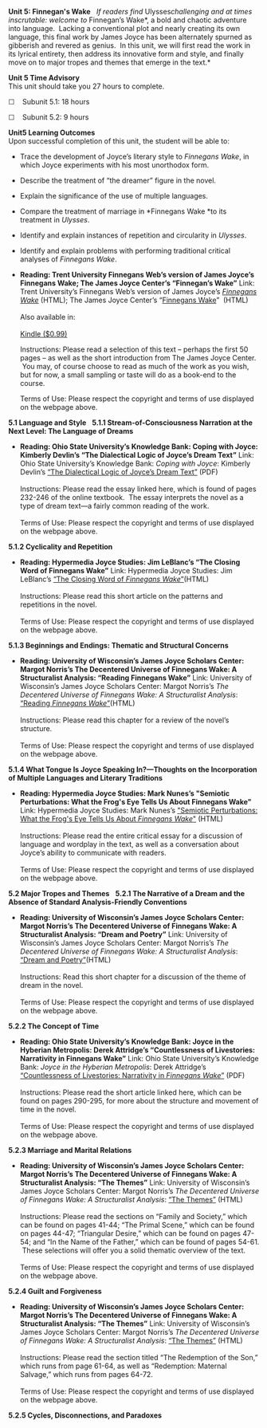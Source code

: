 **Unit 5: Finnegan's Wake** <span id="5"></span> 
*If readers find* Ulysses*challenging and at times inscrutable: welcome
to* Finnegan’s Wake*, a bold and chaotic adventure into language.
 Lacking a conventional plot and nearly creating its own language, this
final work by James Joyce has been alternately spurned as gibberish and
revered as genius.  In this unit, we will first read the work in its
lyrical entirety, then address its innovative form and style, and
finally move on to major tropes and themes that emerge in the text.*

**Unit 5 Time Advisory**  
This unit should take you 27 hours to complete.

☐    Subunit 5.1: 18 hours

☐    Subunit 5.2: 9 hours

**Unit5 Learning Outcomes**  
Upon successful completion of this unit, the student will be able to:

-   Trace the development of Joyce’s literary style to *Finnegans Wake*,
    in which Joyce experiments with his most unorthodox form.
-   Describe the treatment of “the dreamer” figure in the novel.
-   Explain the significance of the use of multiple languages.
-   Compare the treatment of marriage in *Finnegans Wake *to its
    treatment in *Ulysses*.
-   Identify and explain instances of repetition and circularity
    in *Ulysses*.
-   Identify and explain problems with performing traditional critical
    analyses of *Finnegans Wake*.

-   **Reading: Trent University Finnegans Web’s version of James Joyce’s
    Finnegans Wake; The James Joyce Center’s “Finnegan’s Wake”**
    Link: Trent University’s Finnegans Web’s version of James Joyce’s
    [*Finnegans Wake*](http://www.trentu.ca/faculty/jjoyce/) (HTML); The
    James Joyce Center’s “[Finnegans
    Wake](http://jamesjoyce.ie/finnegans-wake/)”  (HTML)  
         
     Also available in:  
        
     [Kindle
    ($0.99)](http://www.amazon.com/4-James-Joyce-Novels-ebook/dp/B001DDLCY6/ref=sr_1_2?ie=UTF8&m=AG56TWVU5XWC2&s=digital-text&qid=1284648410&sr=1-2)  
      
     Instructions: Please read a selection of this text – perhaps the
    first 50 pages – as well as the short introduction from The James
    Joyce Center.  You may, of course choose to read as much of the work
    as you wish, but for now, a small sampling or taste will do as a
    book-end to the course.  
      
     Terms of Use: Please respect the copyright and terms of use
    displayed on the webpage above.

**5.1 Language and Style** <span id="5.1"></span> 
**5.1.1 Stream-of-Consciousness Narration at the Next Level: The
Language of Dreams** <span id="5.1.1"></span> 
-   **Reading: Ohio State University’s Knowledge Bank: Coping with
    Joyce: Kimberly Devlin’s “The Dialectical Logic of Joyce’s Dream
    Text”**
    Link: Ohio State University’s Knowledge Bank: *Coping with Joyce*:
    Kimberly Devlin’s [“The Dialectical Logic of Joyce’s Dream
    Text”](https://kb.osu.edu/dspace/handle/1811/6317) (PDF)  
        
     Instructions: Please read the essay linked here, which is found of
    pages 232-246 of the online textbook.  The essay interprets the
    novel as a type of dream text—a fairly common reading of the work.  
        
     Terms of Use: Please respect the copyright and terms of use
    displayed on the webpage above.

**5.1.2 Cyclicality and Repetition** <span id="5.1.2"></span> 
-   **Reading: Hypermedia Joyce Studies: Jim LeBlanc’s “The Closing Word
    of Finnegans Wake”**
    Link: Hypermedia Joyce Studies: Jim LeBlanc’s [“The Closing Word of
    *Finnegans
    Wake*”](http://hjs.ff.cuni.cz/archives/v2/leblanc/index.html)(HTML)  
        
     Instructions: Please read this short article on the patterns and
    repetitions in the novel.  
        
     Terms of Use: Please respect the copyright and terms of use
    displayed on the webpage above.

**5.1.3 Beginnings and Endings: Thematic and Structural Concerns** <span
id="5.1.3"></span> 
-   **Reading: University of Wisconsin’s James Joyce Scholars Center:
    Margot Norris’s The Decentered Universe of Finnegans Wake: A
    Structuralist Analysis: “Reading Finnegans Wake”**
    Link: University of Wisconsin’s James Joyce Scholars Center: Margot
    Norris’s *The Decentered Universe of Finnegans Wake: A Structuralist
    Analysis*: [“Reading *Finnegans
    Wake*”](http://digicoll.library.wisc.edu/cgi-bin/JoyceColl/JoyceColl-idx?type=article&did=JoyceColl.NorrisDecenter.i0007&id=JoyceColl.NorrisDecenter&isize=M&q1=ending)(HTML)  
        
     Instructions: Please read this chapter for a review of the novel’s
    structure.  
        
     Terms of Use: Please respect the copyright and terms of use
    displayed on the webpage above.

**5.1.4 What Tongue Is Joyce Speaking In?—Thoughts on the Incorporation
of Multiple Languages and Literary Traditions** <span
id="5.1.4"></span> 
-   **Reading: Hypermedia Joyce Studies: Mark Nunes’s "Semiotic
    Perturbations: What the Frog's Eye Tells Us About Finnegans Wake"**
    Link: Hypermedia Joyce Studies: Mark Nunes’s ["Semiotic
    Perturbations: What the Frog's Eye Tells Us About *Finnegans
    Wake*"](http://hjs.ff.cuni.cz/archives/v3/nunes.html) (HTML)  
        
     Instructions: Please read the entire critical essay for a
    discussion of language and wordplay in the text, as well as a
    conversation about Joyce’s ability to communicate with readers.
         
        
     Terms of Use: Please respect the copyright and terms of use
    displayed on the webpage above.

**5.2 Major Tropes and Themes** <span id="5.2"></span> 
**5.2.1 The Narrative of a Dream and the Absence of Standard
Analysis-Friendly Conventions** <span id="5.2.1"></span> 
-   **Reading: University of Wisconsin’s James Joyce Scholars Center:
    Margot Norris’s The Decentered Universe of Finnegans Wake: A
    Structuralist Analysis: “Dream and Poetry”**
    Link: University of Wisconsin’s James Joyce Scholars Center: Margot
    Norris’s *The Decentered Universe of Finnegans Wake: A Structuralist
    Analysis*: [“Dream and
    Poetry”](http://digicoll.library.wisc.edu/cgi-bin/JoyceColl/JoyceColl-idx?type=article&did=JoyceColl.NorrisDecenter.i0011&id=JoyceColl.NorrisDecenter&isize=M)(HTML)  
        
     Instructions: Read this short chapter for a discussion of the theme
    of dream in the novel.  
        
     Terms of Use: Please respect the copyright and terms of use
    displayed on the webpage above.

**5.2.2 The Concept of Time** <span id="5.2.2"></span> 
-   **Reading: Ohio State University’s Knowledge Bank: Joyce in the
    Hyberian Metropolis: Derek Attridge’s “Countlessness of Livestories:
    Narrativity in Finnegans Wake”**
    Link: Ohio State University’s Knowledge Bank: *Joyce in the Hyberian
    Metropolis*: Derek Attridge’s [“Countlessness of Livestories:
    Narrativity in *Finnegans
    Wake*”](https://kb.osu.edu/dspace/handle/1811/6284) (PDF)  
        
     Instructions: Please read the short article linked here, which can
    be found on pages 290-295, for more about the structure and movement
    of time in the novel.  
        
     Terms of Use: Please respect the copyright and terms of use
    displayed on the webpage above.

**5.2.3 Marriage and Marital Relations** <span id="5.2.3"></span> 
-   **Reading: University of Wisconsin’s James Joyce Scholars Center:
    Margot Norris’s The Decentered Universe of Finnegans Wake: A
    Structuralist Analysis: “The Themes”**
    Link: University of Wisconsin’s James Joyce Scholars Center: Margot
    Norris’s *The Decentered Universe of Finnegans Wake: A Structuralist
    Analysis*: [“The
    Themes”](http://digicoll.library.wisc.edu/cgi-bin/JoyceColl/JoyceColl-idx?type=turn&entity=JoyceColl.NorrisDecenter.p0050&id=JoyceColl.NorrisDecenter&isize=M)
    (HTML)  
        
     Instructions: Please read the sections on “Family and Society,”
    which can be found on pages 41-44; “The Primal Scene,” which can be
    found on pages 44-47; “Triangular Desire,” which can be found on
    pages 47-54; and “In the Name of the Father,” which can be found of
    pages 54-61.  These selections will offer you a solid thematic
    overview of the text.  
        
     Terms of Use: Please respect the copyright and terms of use
    displayed on the webpage above.

**5.2.4 Guilt and Forgiveness** <span id="5.2.4"></span> 
-   **Reading: University of Wisconsin’s James Joyce Scholars Center:
    Margot Norris’s The Decentered Universe of Finnegans Wake: A
    Structuralist Analysis: “The Themes”**
    Link: University of Wisconsin’s James Joyce Scholars Center: Margot
    Norris’s *The Decentered Universe of Finnegans Wake: A Structuralist
    Analysis*: [“The
    Themes”](http://digicoll.library.wisc.edu/cgi-bin/JoyceColl/JoyceColl-idx?type=turn&entity=JoyceColl.NorrisDecenter.p0050&id=JoyceColl.NorrisDecenter&isize=M)
    (HTML)  
        
     Instructions: Please read the section titled “The Redemption of the
    Son,” which runs from page 61-64, as well as “Redemption: Maternal
    Salvage,” which runs from pages 64-72.  
        
     Terms of Use: Please respect the copyright and terms of use
    displayed on the webpage above.

**5.2.5 Cycles, Disconnections, and Paradoxes** <span
id="5.2.5"></span> 
